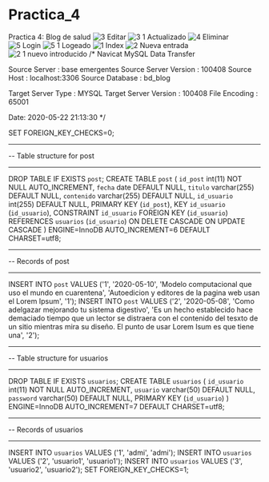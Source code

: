 # Practica_4
Practica 4: Blog de salud
![3  Editar](https://user-images.githubusercontent.com/65795550/82718800-c5629b00-9c72-11ea-94dc-9059c9d269b6.JPG)
![3 1  Actualizado](https://user-images.githubusercontent.com/65795550/82718802-c693c800-9c72-11ea-87a5-a67bdecaee73.JPG)
![4 Eliminar](https://user-images.githubusercontent.com/65795550/82718803-c693c800-9c72-11ea-9db9-9b75b8e0c51d.JPG)
![5  Login](https://user-images.githubusercontent.com/65795550/82718804-c72c5e80-9c72-11ea-81d3-ff966dee2d74.JPG)
![5 1  Logeado](https://user-images.githubusercontent.com/65795550/82718805-c7c4f500-9c72-11ea-89e9-b0c4278260a0.JPG)
![1  Index](https://user-images.githubusercontent.com/65795550/82718806-c85d8b80-9c72-11ea-8f67-1931743ff422.JPG)
![2  Nueva entrada](https://user-images.githubusercontent.com/65795550/82718807-c85d8b80-9c72-11ea-8171-53421111497e.JPG)
![2 1 nuevo introducido](https://user-images.githubusercontent.com/65795550/82718808-c8f62200-9c72-11ea-8afa-90759aaaa1b0.JPG)
/*
Navicat MySQL Data Transfer

Source Server         : base emergentes
Source Server Version : 100408
Source Host           : localhost:3306
Source Database       : bd_blog

Target Server Type    : MYSQL
Target Server Version : 100408
File Encoding         : 65001

Date: 2020-05-22 21:13:30
*/

SET FOREIGN_KEY_CHECKS=0;

-- ----------------------------
-- Table structure for post
-- ----------------------------
DROP TABLE IF EXISTS `post`;
CREATE TABLE `post` (
  `id_post` int(11) NOT NULL AUTO_INCREMENT,
  `fecha` date DEFAULT NULL,
  `titulo` varchar(255) DEFAULT NULL,
  `contenido` varchar(255) DEFAULT NULL,
  `id_usuario` int(255) DEFAULT NULL,
  PRIMARY KEY (`id_post`),
  KEY `id_usuario` (`id_usuario`),
  CONSTRAINT `id_usuario` FOREIGN KEY (`id_usuario`) REFERENCES `usuarios` (`id_usuario`) ON DELETE CASCADE ON UPDATE CASCADE
) ENGINE=InnoDB AUTO_INCREMENT=6 DEFAULT CHARSET=utf8;

-- ----------------------------
-- Records of post
-- ----------------------------
INSERT INTO `post` VALUES ('1', '2020-05-10', 'Modelo computacional que uso el mundo en cuarentena', 'Autoedicion y editores de la pagina web usan el Lorem Ipsum', '1');
INSERT INTO `post` VALUES ('2', '2020-05-08', 'Como adelgazar mejorando tu sistema digestivo', 'Es  un hecho establecido hace demaciado tiempo que un lector se distraera con el contenido del tesxto de un sitio mientras mira su diseño. El punto de usar Lorem Isum es que tiene una', '2');

-- ----------------------------
-- Table structure for usuarios
-- ----------------------------
DROP TABLE IF EXISTS `usuarios`;
CREATE TABLE `usuarios` (
  `id_usuario` int(11) NOT NULL AUTO_INCREMENT,
  `usuario` varchar(50) DEFAULT NULL,
  `password` varchar(50) DEFAULT NULL,
  PRIMARY KEY (`id_usuario`)
) ENGINE=InnoDB AUTO_INCREMENT=7 DEFAULT CHARSET=utf8;

-- ----------------------------
-- Records of usuarios
-- ----------------------------
INSERT INTO `usuarios` VALUES ('1', 'admi', 'admi');
INSERT INTO `usuarios` VALUES ('2', 'usuario1', 'usuario1');
INSERT INTO `usuarios` VALUES ('3', 'usuario2', 'usuario2');
SET FOREIGN_KEY_CHECKS=1;
